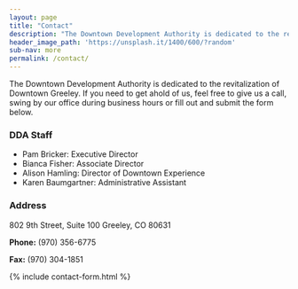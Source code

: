 ```yaml
---
layout: page
title: "Contact"
description: "The Downtown Development Authority is dedicated to the revitalization of Downtown Greeley. If you need to get ahold of us, feel free to give us a call, swing by our office during business hours or fill out and submit the form below."
header_image_path: 'https://unsplash.it/1400/600/?random' 
sub-nav: more
permalink: /contact/
---
```


The Downtown Development Authority is dedicated to the revitalization of Downtown Greeley. If you need to get ahold of us, feel free to give us a call, swing by our office during business hours or fill out and submit the form below.

### DDA Staff
- Pam Bricker: Executive Director
- Bianca Fisher: Associate Director
- Alison Hamling: Director of Downtown Experience
- Karen Baumgartner: Administrative Assistant

### Address
802 9th Street, Suite 100
Greeley, CO 80631

**Phone:** (970) 356-6775

**Fax:** (970) 304-1851

{% include contact-form.html %}